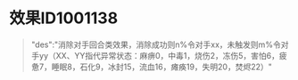 # 效果ID1001138
> "des":"消除对手回合类效果，消除成功则n%令对手xx，未触发则m%令对手yy（XX、YY指代异常状态：麻痹0，中毒1，烧伤2，冻伤5，害怕6，疲惫7，睡眠8，石化9，冰封15，流血16，瘫痪19，失明20，焚烬22）"
